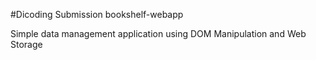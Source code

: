 #Dicoding Submission bookshelf-webapp

Simple data management application using DOM Manipulation and Web Storage
